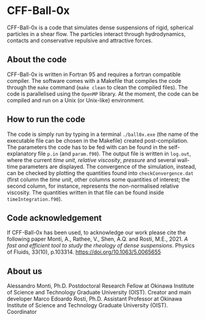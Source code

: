 # CFF-Ball-0x
CFF-Ball-0x is a code that simulates dense suspensions of rigid, spherical particles in a shear flow. The particles interact through hydrodynamics, contacts and conservative repulsive and attractive forces.

## About the code
CFF-Ball-0x is written in Fortran 95 and requires a fortran compatible compiler. The software comes with a Makefile that compiles the code through the `make` command (`make clean` to clean the compiled files).
The code is parallelised using the `OpenMP` library.
At the moment, the code can be compiled and run on a Unix (or Unix-like) environment.

## How to run the code
The code is simply run by typing in a terminal `./ball0x.exe` (the name of the executable file can be chosen in the Makefile) created post-compilation.
The parameters the code has to be fed with can be found in the self-explanatory file `p.in` (and `param.f90`).
The output file is written in `log.out`, where the current *time unit*, *relative viscosity*, *pressure* and several wall-time parameters are displayed.
The convergence of the simulation, instead, can be checked by plotting the quantities found into `checkConvergence.dat` (first column the *time unit*, other columns some quantities of interest; the second column, for instance, represents the non-normalised relative viscosity. The quantities written in that file can be found inside `timeIntegration.f90`).

## Code acknowledgement
If CFF-Ball-0x has been used, to acknowledge our work please cite the following paper
Monti, A., Rathee, V., Shen, A.Q. and Rosti, M.E., 2021. *A fast and efficient tool to study the rheology of dense suspensions*. Physics of Fluids, 33(10), p.103314. https://doi.org/10.1063/5.0065655

## About us
Alessandro Monti, Ph.D. Postdoctoral Research Fellow at Okinawa Institute of Science and Technology Graduate University (OIST). Creator and main developer
Marco Edoardo Rosti, Ph.D. Assistant Professor at Okinawa Institute of Science and Technology Graduate University (OIST). Coordinator
